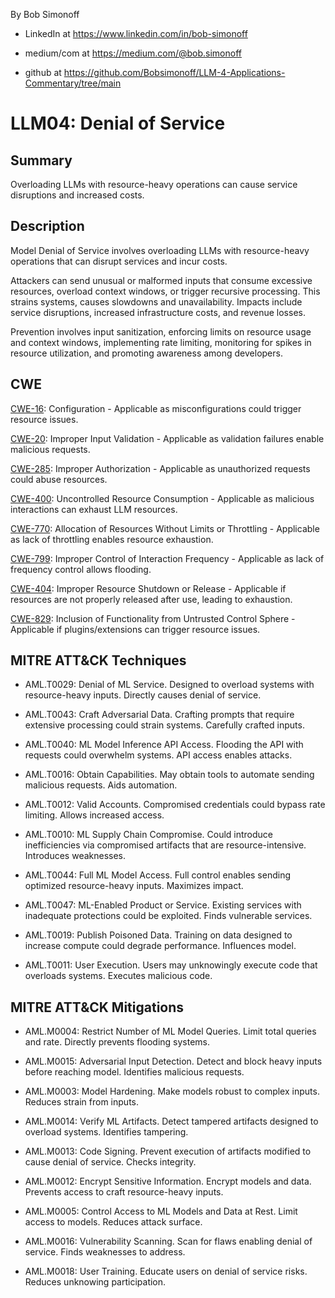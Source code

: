 By Bob Simonoff

- LinkedIn at https://www.linkedin.com/in/bob-simonoff

- medium/com at https://medium.com/@bob.simonoff

- github at https://github.com/Bobsimonoff/LLM-4-Applications-Commentary/tree/main


# LLM04: Denial of Service

## Summary

Overloading LLMs with resource-heavy operations can cause service disruptions and increased costs.

## Description

Model Denial of Service involves overloading LLMs with resource-heavy operations that can disrupt services and incur costs. 

Attackers can send unusual or malformed inputs that consume excessive resources, overload context windows, or trigger recursive processing. This strains systems, causes slowdowns and unavailability. Impacts include service disruptions, increased infrastructure costs, and revenue losses.

Prevention involves input sanitization, enforcing limits on resource usage and context windows, implementing rate limiting, monitoring for spikes in resource utilization, and promoting awareness among developers.


## CWE

[CWE-16](https://cwe.mitre.org/data/definitions/16.html): Configuration - Applicable as misconfigurations could trigger resource issues.

[CWE-20](https://cwe.mitre.org/data/definitions/20.html): Improper Input Validation - Applicable as validation failures enable malicious requests.  

[CWE-285](https://cwe.mitre.org/data/definitions/285.html): Improper Authorization - Applicable as unauthorized requests could abuse resources.

[CWE-400](https://cwe.mitre.org/data/definitions/400.html): Uncontrolled Resource Consumption - Applicable as malicious interactions can exhaust LLM resources.  

[CWE-770](https://cwe.mitre.org/data/definitions/770.html): Allocation of Resources Without Limits or Throttling - Applicable as lack of throttling enables resource exhaustion.

[CWE-799](https://cwe.mitre.org/data/definitions/799.html): Improper Control of Interaction Frequency - Applicable as lack of frequency control allows flooding.

[CWE-404](https://cwe.mitre.org/data/definitions/404.html): Improper Resource Shutdown or Release - Applicable if resources are not properly released after use, leading to exhaustion.

[CWE-829](https://cwe.mitre.org/data/definitions/829.html): Inclusion of Functionality from Untrusted Control Sphere - Applicable if plugins/extensions can trigger resource issues.


## MITRE ATT&CK Techniques

- AML.T0029: Denial of ML Service. Designed to overload systems with resource-heavy inputs. Directly causes denial of service.

- AML.T0043: Craft Adversarial Data. Crafting prompts that require extensive processing could strain systems. Carefully crafted inputs.

- AML.T0040: ML Model Inference API Access. Flooding the API with requests could overwhelm systems. API access enables attacks. 

- AML.T0016: Obtain Capabilities. May obtain tools to automate sending malicious requests. Aids automation.

- AML.T0012: Valid Accounts. Compromised credentials could bypass rate limiting. Allows increased access.

- AML.T0010: ML Supply Chain Compromise. Could introduce inefficiencies via compromised artifacts that are resource-intensive. Introduces weaknesses. 

- AML.T0044: Full ML Model Access. Full control enables sending optimized resource-heavy inputs. Maximizes impact.

- AML.T0047: ML-Enabled Product or Service. Existing services with inadequate protections could be exploited. Finds vulnerable services.

- AML.T0019: Publish Poisoned Data. Training on data designed to increase compute could degrade performance. Influences model.

- AML.T0011: User Execution. Users may unknowingly execute code that overloads systems. Executes malicious code.


## MITRE ATT&CK Mitigations

- AML.M0004: Restrict Number of ML Model Queries. Limit total queries and rate. Directly prevents flooding systems. 

- AML.M0015: Adversarial Input Detection. Detect and block heavy inputs before reaching model. Identifies malicious requests.

- AML.M0003: Model Hardening. Make models robust to complex inputs. Reduces strain from inputs.

- AML.M0014: Verify ML Artifacts. Detect tampered artifacts designed to overload systems. Identifies tampering.

- AML.M0013: Code Signing. Prevent execution of artifacts modified to cause denial of service. Checks integrity.

- AML.M0012: Encrypt Sensitive Information. Encrypt models and data. Prevents access to craft resource-heavy inputs.  

- AML.M0005: Control Access to ML Models and Data at Rest. Limit access to models. Reduces attack surface.

- AML.M0016: Vulnerability Scanning. Scan for flaws enabling denial of service. Finds weaknesses to address. 

- AML.M0018: User Training. Educate users on denial of service risks. Reduces unknowing participation. 


